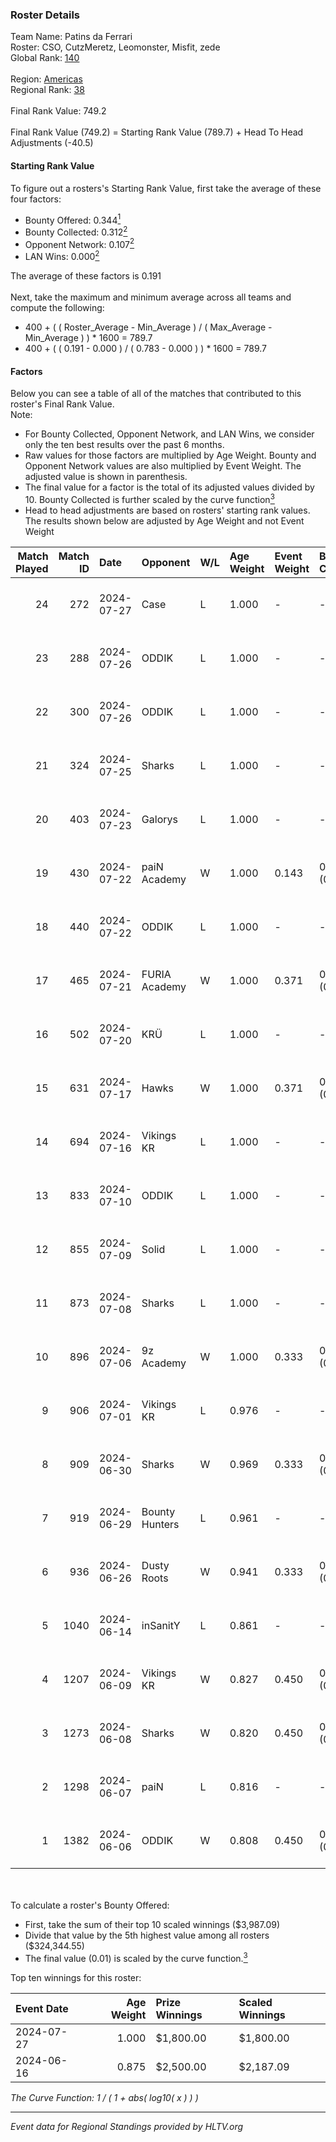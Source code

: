 ### Roster Details<br />
Team Name: Patins da Ferrari<br />
Roster: CSO, CutzMeretz, Leomonster, Misfit, zede<br />
Global Rank: [140](../standings_global.md)<br />
<br />
Region: [Americas]( ../standings_americas.md)<br />
Regional Rank: [38]( ../standings_americas.md)<br />
<br />
Final Rank Value:  749.2<br />
<br />
Final Rank Value (749.2) = Starting Rank Value (789.7) + Head To Head Adjustments (-40.5)<br />

#### Starting Rank Value<br />
To figure out a rosters's Starting Rank Value, first take the average of these four factors:<br />
- Bounty Offered: 0.344[<sup>1</sup>](#table2)
- Bounty Collected: 0.312[<sup>2</sup>](#table1)
- Opponent Network: 0.107[<sup>2</sup>](#table1)
- LAN Wins: 0.000[<sup>2</sup>](#table1)

The average of these factors is 0.191<br />
<br />
Next, take the maximum and minimum average across all teams and compute the following:<br />
- 400 + ( ( Roster_Average - Min_Average ) / ( Max_Average - Min_Average ) ) * 1600 = 789.7
- 400 + ( ( 0.191 - 0.000 ) / ( 0.783 - 0.000 ) ) * 1600 = 789.7


#### Factors<br />
Below you can see a table of all of the matches that contributed to this roster's Final Rank Value.<br />
Note:<br />

- For Bounty Collected, Opponent Network, and LAN Wins, we consider only the ten best results over the past 6 months.
- Raw values for those factors are multiplied by Age Weight. Bounty and Opponent Network values are also multiplied by Event Weight. The adjusted value is shown in parenthesis.
- The final value for a factor is the total of its adjusted values divided by 10. Bounty Collected is further scaled by the curve function[<sup>3</sup>](#curveFunction)
- Head to head adjustments are based on rosters' starting rank values. The results shown below are adjusted by Age Weight and not Event Weight
<span id="table1"></span><br />


| Match Played | Match ID | Date       | Opponent       | W/L | Age Weight | Event Weight | Bounty Collected | Opponent Network | LAN Wins  | H2H Adj. | Roster                                    |
| -: | -: | :- | :- | :- | :- | :- | :- | :- | :- | -: | :- |
|           24 |      272 | 2024-07-27 | Case           | L   | 1.000      | -            | -                | -                | -         |    -9.41 | CSO, CutzMeretz, Leomonster, Misfit, zede |
|           23 |      288 | 2024-07-26 | ODDIK          | L   | 1.000      | -            | -                | -                | -         |    -5.59 | CSO, CutzMeretz, Leomonster, Misfit, zede |
|           22 |      300 | 2024-07-26 | ODDIK          | L   | 1.000      | -            | -                | -                | -         |    -6.54 | CSO, CutzMeretz, Leomonster, Misfit, zede |
|           21 |      324 | 2024-07-25 | Sharks         | L   | 1.000      | -            | -                | -                | -         |    -7.21 | CSO, CutzMeretz, Leomonster, MTGG, zede   |
|           20 |      403 | 2024-07-23 | Galorys        | L   | 1.000      | -            | -                | -                | -         |   -14.58 | CSO, CutzMeretz, Leomonster, MTGG, zede   |
|           19 |      430 | 2024-07-22 | paiN Academy   | W   | 1.000      | 0.143        | 0.000 (0.000)    | 0.000 (0.000)    | 0 (0.000) |     3.00 | CSO, CutzMeretz, Leomonster, MTGG, zede   |
|           18 |      440 | 2024-07-22 | ODDIK          | L   | 1.000      | -            | -                | -                | -         |    -6.33 | CSO, CutzMeretz, Leomonster, MTGG, zede   |
|           17 |      465 | 2024-07-21 | FURIA Academy  | W   | 1.000      | 0.371        | 0.000 (0.000)    | 0.105 (0.039)    | 0 (0.000) |     5.94 | CSO, CutzMeretz, Leomonster, MTGG, zede   |
|           16 |      502 | 2024-07-20 | KRÜ            | L   | 1.000      | -            | -                | -                | -         |   -13.50 | CSO, CutzMeretz, Leomonster, MTGG, zede   |
|           15 |      631 | 2024-07-17 | Hawks          | W   | 1.000      | 0.371        | 0.000 (0.000)    | 0.029 (0.011)    | 0 (0.000) |     5.69 | CSO, CutzMeretz, Leomonster, MTGG, zede   |
|           14 |      694 | 2024-07-16 | Vikings KR     | L   | 1.000      | -            | -                | -                | -         |   -14.80 | CSO, CutzMeretz, Leomonster, MTGG, zede   |
|           13 |      833 | 2024-07-10 | ODDIK          | L   | 1.000      | -            | -                | -                | -         |    -8.57 | bsd, CSO, CutzMeretz, Leomonster, zede    |
|           12 |      855 | 2024-07-09 | Solid          | L   | 1.000      | -            | -                | -                | -         |   -14.78 | bsd, CSO, CutzMeretz, Leomonster, zede    |
|           11 |      873 | 2024-07-08 | Sharks         | L   | 1.000      | -            | -                | -                | -         |    -8.92 | bsd, CSO, CutzMeretz, Leomonster, zede    |
|           10 |      896 | 2024-07-06 | 9z Academy     | W   | 1.000      | 0.333        | 0.000 (0.000)    | 0.070 (0.023)    | 0 (0.000) |     4.05 | bsd, CSO, CutzMeretz, Leomonster, zede    |
|            9 |      906 | 2024-07-01 | Vikings KR     | L   | 0.976      | -            | -                | -                | -         |   -15.94 | bsd, CutzMeretz, Leomonster, perez, zede  |
|            8 |      909 | 2024-06-30 | Sharks         | W   | 0.969      | 0.333        | 0.030 (0.010)    | 0.565 (0.182)    | 0 (0.000) |    21.96 | bsd, CutzMeretz, Leomonster, perez, zede  |
|            7 |      919 | 2024-06-29 | Bounty Hunters | L   | 0.961      | -            | -                | -                | -         |   -10.50 | bsd, CutzMeretz, Leomonster, perez, zede  |
|            6 |      936 | 2024-06-26 | Dusty Roots    | W   | 0.941      | 0.333        | 0.006 (0.002)    | 0.369 (0.116)    | 0 (0.000) |    14.67 | bsd, CutzMeretz, Leomonster, perez, zede  |
|            5 |     1040 | 2024-06-14 | inSanitY       | L   | 0.861      | -            | -                | -                | -         |    -8.32 | CutzMeretz, desh, Leomonster, roz, zede   |
|            4 |     1207 | 2024-06-09 | Vikings KR     | W   | 0.827      | 0.450        | 0.008 (0.003)    | 0.505 (0.188)    | 0 (0.000) |    12.37 | CutzMeretz, desh, Leomonster, roz, zede   |
|            3 |     1273 | 2024-06-08 | Sharks         | W   | 0.820      | 0.450        | 0.030 (0.011)    | 0.565 (0.209)    | 0 (0.000) |    20.19 | CutzMeretz, desh, Leomonster, roz, zede   |
|            2 |     1298 | 2024-06-07 | paiN           | L   | 0.816      | -            | -                | -                | -         |    -1.24 | CutzMeretz, desh, Leomonster, roz, zede   |
|            1 |     1382 | 2024-06-06 | ODDIK          | W   | 0.808      | 0.450        | 0.098 (0.036)    | 0.831 (0.302)    | 0 (0.000) |    17.86 | CutzMeretz, desh, Leomonster, roz, zede   |

<br />
<span id="table2"></span><br />
To calculate a roster's Bounty Offered:<br />

- First, take the sum of their top 10 scaled winnings ($3,987.09)
- Divide that value by the 5th highest value among all rosters ($324,344.55)
- The final value (0.01) is scaled by the curve function.[<sup>3</sup>](#curveFunction)

Top ten winnings for this roster:<br />

| Event Date | Age Weight | Prize Winnings | Scaled Winnings |
| :- | -: | :- | :- |
| 2024-07-27 |      1.000 | $1,800.00      | $1,800.00       |
| 2024-06-16 |      0.875 | $2,500.00      | $2,187.09       |


<span id="curveFunction"></span>_The Curve Function: 1 / ( 1 + abs( log10( x ) ) )_<br />

---
_Event data for Regional Standings provided by HLTV.org_<br />
